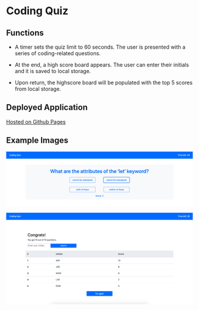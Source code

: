# Coding Quiz

## Functions

- A timer sets the quiz limit to 60 seconds.  The user is presented with a series of coding-related questions.

- At the end, a high score board appears.  The user can enter their initials and it is saved to local storage.

- Upon return, the highscore board will be populated with the top 5 scores from local storage.

## Deployed Application

[Hosted on Github Pages](https://garrettmroberts.github.io/vcb-h4/)

## Example Images

![in-quiz screenshot](assets/images/quizScreengrab.png)

![High score screenshot](assets/images/highScoreScreenGrab.png)
